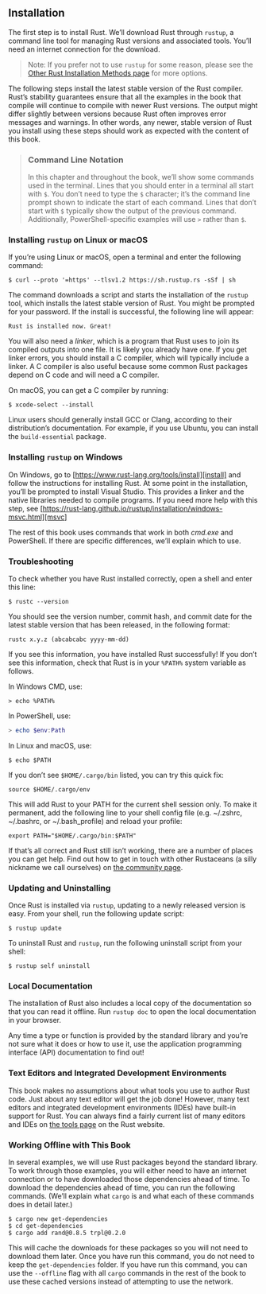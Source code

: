 ## Installation

The first step is to install Rust. We’ll download Rust through `rustup`, a
command line tool for managing Rust versions and associated tools. You’ll need
an internet connection for the download.

> Note: If you prefer not to use `rustup` for some reason, please see the
> [Other Rust Installation Methods page][otherinstall] for more options.

The following steps install the latest stable version of the Rust compiler.
Rust’s stability guarantees ensure that all the examples in the book that
compile will continue to compile with newer Rust versions. The output might
differ slightly between versions because Rust often improves error messages and
warnings. In other words, any newer, stable version of Rust you install using
these steps should work as expected with the content of this book.

> ### Command Line Notation
>
> In this chapter and throughout the book, we’ll show some commands used in the
> terminal. Lines that you should enter in a terminal all start with `$`. You
> don’t need to type the `$` character; it’s the command line prompt shown to
> indicate the start of each command. Lines that don’t start with `$` typically
> show the output of the previous command. Additionally, PowerShell-specific
> examples will use `>` rather than `$`.

### Installing `rustup` on Linux or macOS

If you’re using Linux or macOS, open a terminal and enter the following command:

```console
$ curl --proto '=https' --tlsv1.2 https://sh.rustup.rs -sSf | sh
```

The command downloads a script and starts the installation of the `rustup`
tool, which installs the latest stable version of Rust. You might be prompted
for your password. If the install is successful, the following line will appear:

```text
Rust is installed now. Great!
```

You will also need a _linker_, which is a program that Rust uses to join its
compiled outputs into one file. It is likely you already have one. If you get
linker errors, you should install a C compiler, which will typically include a
linker. A C compiler is also useful because some common Rust packages depend on
C code and will need a C compiler.

On macOS, you can get a C compiler by running:

```console
$ xcode-select --install
```

Linux users should generally install GCC or Clang, according to their
distribution’s documentation. For example, if you use Ubuntu, you can install
the `build-essential` package.

### Installing `rustup` on Windows

On Windows, go to [https://www.rust-lang.org/tools/install][install] and follow
the instructions for installing Rust. At some point in the installation, you’ll
be prompted to install Visual Studio. This provides a linker and the native
libraries needed to compile programs. If you need more help with this step, see
[https://rust-lang.github.io/rustup/installation/windows-msvc.html][msvc]

The rest of this book uses commands that work in both _cmd.exe_ and PowerShell.
If there are specific differences, we’ll explain which to use.

### Troubleshooting

To check whether you have Rust installed correctly, open a shell and enter this
line:

```console
$ rustc --version
```

You should see the version number, commit hash, and commit date for the latest
stable version that has been released, in the following format:

```text
rustc x.y.z (abcabcabc yyyy-mm-dd)
```

If you see this information, you have installed Rust successfully! If you don’t
see this information, check that Rust is in your `%PATH%` system variable as
follows.

In Windows CMD, use:

```console
> echo %PATH%
```

In PowerShell, use:

```powershell
> echo $env:Path
```

In Linux and macOS, use:

```console
$ echo $PATH
```

If you don’t see `$HOME/.cargo/bin` listed, you can try this quick fix:

```console
source $HOME/.cargo/env
```

This will add Rust to your PATH for the current shell session only. To make it permanent, add the following line to your shell config file (e.g. ~/.zshrc, ~/.bashrc, or ~/.bash_profile) and reload your profile:

```console
export PATH="$HOME/.cargo/bin:$PATH"
```

If that’s all correct and Rust still isn’t working, there are a number of
places you can get help. Find out how to get in touch with other Rustaceans (a
silly nickname we call ourselves) on [the community page][community].

### Updating and Uninstalling

Once Rust is installed via `rustup`, updating to a newly released version is
easy. From your shell, run the following update script:

```console
$ rustup update
```

To uninstall Rust and `rustup`, run the following uninstall script from your
shell:

```console
$ rustup self uninstall
```

### Local Documentation

The installation of Rust also includes a local copy of the documentation so
that you can read it offline. Run `rustup doc` to open the local documentation
in your browser.

Any time a type or function is provided by the standard library and you’re not
sure what it does or how to use it, use the application programming interface
(API) documentation to find out!

### Text Editors and Integrated Development Environments

This book makes no assumptions about what tools you use to author Rust code.
Just about any text editor will get the job done! However, many text editors and
integrated development environments (IDEs) have built-in support for Rust. You
can always find a fairly current list of many editors and IDEs on [the tools
page][tools] on the Rust website.

### Working Offline with This Book

In several examples, we will use Rust packages beyond the standard library. To
work through those examples, you will either need to have an internet connection
or to have downloaded those dependencies ahead of time. To download the
dependencies ahead of time, you can run the following commands. (We’ll explain
what `cargo` is and what each of these commands does in detail later.)

```console
$ cargo new get-dependencies
$ cd get-dependencies
$ cargo add rand@0.8.5 trpl@0.2.0
```

This will cache the downloads for these packages so you will not need to
download them later. Once you have run this command, you do not need to keep the
`get-dependencies` folder. If you have run this command, you can use the
`--offline` flag with all `cargo` commands in the rest of the book to use these
cached versions instead of attempting to use the network.

[otherinstall]: https://forge.rust-lang.org/infra/other-installation-methods.html
[install]: https://www.rust-lang.org/tools/install
[msvc]: https://rust-lang.github.io/rustup/installation/windows-msvc.html
[community]: https://www.rust-lang.org/community
[tools]: https://www.rust-lang.org/tools
